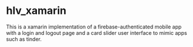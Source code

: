 # hlv_xamarin

This is a xamarin implementation of a firebase-authenticated mobile app with a login and logout page and a card slider user interface to mimic apps such as tinder.
